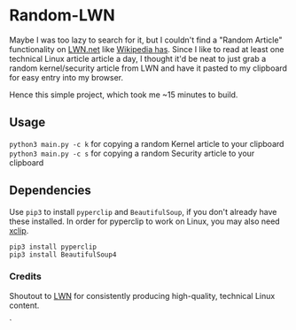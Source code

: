 # Random-LWN
Maybe I was too lazy to search for it, but I couldn't find a "Random Article" functionality on [LWN.net](https://lwn.net/) like [Wikipedia has](https://en.wikipedia.org/wiki/Wikipedia:Random). Since I like to read at least one technical Linux article article a day, I thought it'd be neat to just grab a random kernel/security article from LWN and have it pasted to my clipboard for easy entry into my browser.

Hence this simple project, which took me ~15 minutes to build.

## Usage
`python3 main.py -c k` for copying a random Kernel article to your clipboard  
`python3 main.py -c s` for copying a random Security article to your clipboard  


## Dependencies
Use `pip3` to install `pyperclip` and `BeautifulSoup`, if you don't already have these installed. In order for pyperclip to work on Linux, you may also need [xclip](https://github.com/astrand/xclip).

`pip3 install pyperclip`  
`pip3 install BeautifulSoup4`

### Credits
Shoutout to [LWN](https://lwn.net/) for consistently producing high-quality, technical Linux content. 



`

